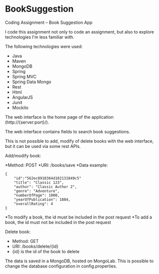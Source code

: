 # BookSuggestion
Coding Assignment – Book Suggestion App

I code this assignment not only to code an assignment, but also to explore technologies I'm less familiar with.

The following technologies were used:
* Java
* Maven
* MongoDB
* Spring
* Spring MVC
* Spring Data Mongo
* Rest
* Html
* AngularJS
* Junit
* Mockito

The web interface is the home page of the application (http://{server:port}/).

The web interface contains fields to search book suggestions.

This is not possible to add, modify of delete books with the web interface, but it can be used via some rest APIs.

Add/modify book:

*Method: POST
*URI: /books/save
*Data example:
```
{
    "id":"562ec8910364d102131849c5"
    "title": "Classic 123",
    "author": "Classic Author 2",
    "genre": "Adventure",
    "numberOfPage": 1000,
    "yearOfPublication": 1884,
    "overallRating": 4
}
```
*To modify a book, the id must be included in the post request
*To add a book, the id must not be included in the post request

Delete book:
* Method: GET
* URI: /books/delete/{id}
* {id} is the id of the book to delete

The data is saved in a MongoDB, hosted on MongoLab.
This is possible to change the database configuration in config.properties.